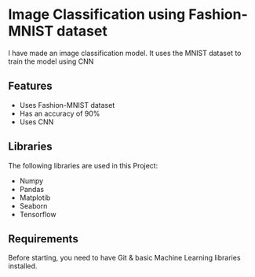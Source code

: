 
# Image Classification using Fashion-MNIST dataset

I have made an image classification model. It uses the MNIST dataset to train the model using CNN

## Features

- Uses Fashion-MNIST dataset
- Has an accuracy of 90%
- Uses CNN 



## Libraries
The following libraries are used in this Project:
* Numpy
* Pandas
* Matplotib
* Seaborn
* Tensorflow
## Requirements
Before starting, you need to have Git & basic Machine Learning libraries installed.